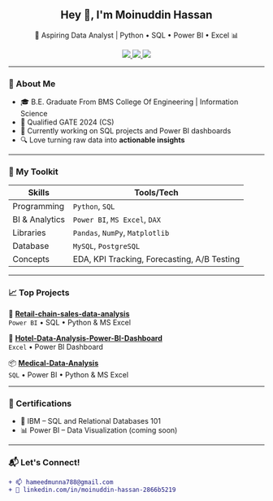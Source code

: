 <h2 align="center">Hey 👋, I'm Moinuddin Hassan</h2>
<p align="center">🚀 Aspiring Data Analyst | Python • SQL • Power BI • Excel 📊</p>

<p align="center">
  <a href="mailto:hameedmunna788@gmail.com">
    <img src="https://img.shields.io/badge/Email-D14836?style=flat&logo=gmail&logoColor=white"/>
  </a>
  <a href="https://www.linkedin.com/in/moinuddin-hassan-2866b5219/">
    <img src="https://img.shields.io/badge/LinkedIn-blue?style=flat&logo=linkedin&logoColor=white"/>
  </a>
  <img src="https://komarev.com/ghpvc/?username=moinuddin-hassan&label=Profile%20Views&color=0e75b6&style=flat"/>
</p>

---

### 💼 About Me

- 🎓 B.E. Graduate From BMS College Of Engineering | Information Science  
- 📌 Qualified GATE 2024 (CS)  
- 🌱 Currently working on SQL projects and Power BI dashboards  
- 🔍 Love turning raw data into **actionable insights**  

---

### 🧰 My Toolkit

| Skills         | Tools/Tech                                |
|----------------|--------------------------------------------|
| Programming    | `Python`, `SQL`                           |
| BI & Analytics | `Power BI`, `MS Excel`, `DAX`             |
| Libraries      | `Pandas`, `NumPy`, `Matplotlib`           |
| Database       | `MySQL`, `PostgreSQL`                     |
| Concepts       | EDA, KPI Tracking, Forecasting, A/B Testing |

---

### 📈 Top Projects

🚨 **[Retail-chain-sales-data-analysis](https://github.com/Moinhassan07/Retail-chain-sales-data-analysis.git)**  
`Power BI` • SQL • Python & MS Excel

🍔 **[Hotel-Data-Analysis-Power-BI-Dashboard](https://github.com/Moinhassan07/Hotel-Data-Analysis-Power-BI-Dashboard.git)**  
`Excel` • Power BI Dashboard

📦 **[Medical-Data-Analysis](https://github.com/Moinhassan07/Medical-Data-Analysis.git)**  
`SQL` • Power BI • Python & MS Excel

---

### 📜 Certifications

- 🧠 IBM – SQL and Relational Databases 101  
- 📊 Power BI – Data Visualization (coming soon)

---

### 📬 Let's Connect!

```diff
+ 📫 hameedmunna788@gmail.com
+ 🔗 linkedin.com/in/moinuddin-hassan-2866b5219
